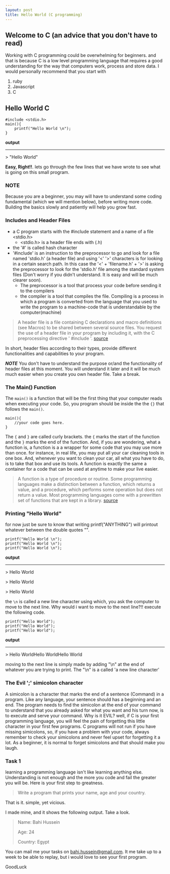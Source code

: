```yaml
---
layout: post
title: Hello World (C programming)
---
```


## Welcome to C (an advice that you don't have to read)
Working with C programming could be overwhelming for beginners. and that is because C is a low level programming language that requires a good understanding for the way that computers work, process and store data. I would personally recommend that you start with 

1. ruby
2. Javascript 
3. C 

## Hello World C

    #include <stdio.h>
    main(){
        printf("Hello World \n");
    }

**output**
<hr/>
<p>> "Hello World"</p>

**Easy, Right!!**. lets go through the few lines that we have wrote to see what is going on this small program. 

### NOTE
Because you are a beginner, you may will have to understand some coding fundamental (which we will mention below), before writing more code. Building the basics slowly and patiently will help you grow fast. 

### Includes and Header Files

+ a C program starts with the #include statement and a name of a file <stdio.h>
    + <stdio.h> is a header file ends with (.h)
+ the '#' is called hash character
+ '#include' is an instruction to the preprocessor to go and look for a file named 'stdio.h' (a header file) and using '<' '>' characters is for looking in a certain search path. In this case the '<' + 'filename.h' + '>' is asking the preprocessor to look for the 'stdio.h' file among the standard system files (Don't worry if you didn't understand. It is easy and will be much clearer soon).
    + The preprocessor is a tool that process your code before sending it to the compilers
    + the compiler is a tool that compiles the file.
    Compiling is a process in which a program is converted from the language that you used to write the program to a machine-code that is understandable by the computer(machine)


>A header file is a file containing C declarations and macro definitions (see Macros) to be shared between several source files. You request the use of a header file in your program by including it, with the C preprocessing directive ' #include '. 
[source](https://gcc.gnu.org/onlinedocs/cpp/Header-Files.html)

In short, header files according to their types, provide different functionalities and capabilities to your program. 

***NOTE***
You don't have to understand the purpose or/and the functionality of header files at this moment. You will understand it later and it will be much much easier when you create you own header file. Take a break. 

### The Main() Function 
The `main()` is a function that will be the first thing that  your computer reads when executing your code. So, you program should be inside the the `{}` that follows the `main()`.

    main(){
        //your code goes here.
    }


The `{` and `}` are called curly brackets. the `{` marks the start of the function and the `}` marks the end of the function. And, if you are wondering, what a function is, a function is a a wrapper for some code that you may use more than once. for instance, in real life, you may put all your car cleaning tools in one box. And, whenever you want to clean your car, all what you have to do, is to take that box and use its tools. A function is exactly the same a container for a code that can be used at anytime to make your live easier. 

>A function is a type of procedure or routine. Some programming languages make a distinction between a function, which returns a value, and a procedure, which performs some operation but does not return a value. Most programming languages come with a prewritten set of functions that are kept in a library. 
[source](http://www.webopedia.com/TERM/F/function.html)

### Printing "Hello World"
for now just be sure to know that writing printf("ANYTHING") will printout whatever between the double quotes "". 

    printf("Hello World \n");
    printf("Hello World \n");
    printf("Hello World \n");

**output**
<hr/>
<p>> Hello World</p>
<p>> Hello World</p>
<p>> Hello World</p>

the `\n` is called a new line character using which, you ask the computer to move to the next line. Why would i want to move to the next line?!! execute the following code. 

    printf("Hello World");
    printf("Hello World");
    printf("Hello World");

**output**
<hr>
<p> > Hello WorldHello WorldHello World</p>

moving to the next line is simply made by adding "\n" at the end of whatever you are trying to print. The "\n" is a called 'a new line character'

### The Evil ';' simicolon character

A simicolon is a character that marks the end of a sentence (Command) in a program. Like any language, your sentence should has a beginning and an end. The program needs to find the simicolon at the end of your command to understand that you already asked for what you want and his turn now, is to execute and serve your command. Why is it EVIL? well, if C is your first programming language, you will feel the pain of forgetting this little character in your first few programs. C programs will not run if you have missing simicolons, so, if you have a problem with your code, always remember to check your simicolons and never feel upset for forgetting it a lot. As a beginner, it is normal to forget simicolons and that should make you laugh.

### Task 1
learning a programming language isn't like learning anything else. Understanding is not enough and the more you code and fail the greater you will be. Here is your first step to greatness. 

> Write a program that prints your name, age and your country. 

That is it. simple, yet vicious. 

I made mine, and it shows the following output. Take a look.

><p>Name: Bahi Hussein</p>
><p>Age: 24</p>
><p>Country: Egypt</p>

You can mail me your tasks on bahi.hussein@gmail.com. It me take up to a week to be able to replay, but i would love to see your first program. 


GoodLuck 

